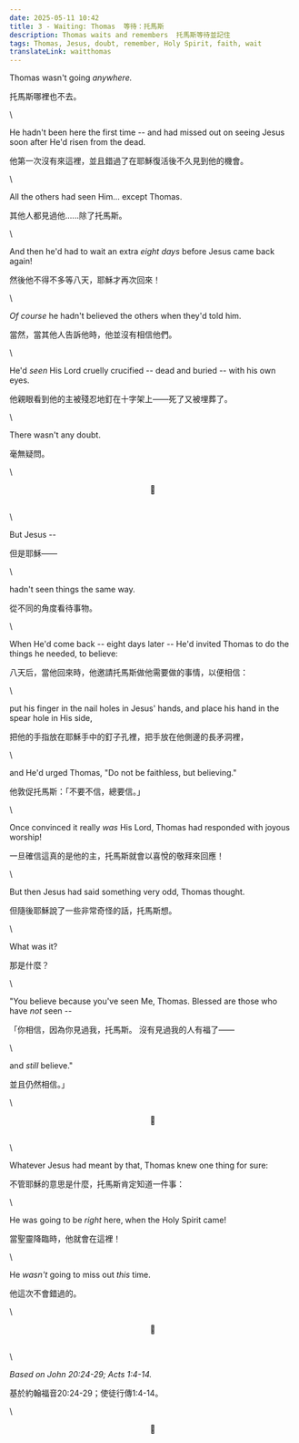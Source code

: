 ```yaml
---
date: 2025-05-11 10:42
title: 3 - Waiting: Thomas  等待：托馬斯
description: Thomas waits and remembers  托馬斯等待並記住
tags: Thomas, Jesus, doubt, remember, Holy Spirit, faith, wait
translateLink: waitthomas
---
```


Thomas wasn't going *anywhere.*

托馬斯哪裡也不去。

\

He hadn't been here the first time -- and had missed out on seeing Jesus soon after He'd risen from the dead.

他第一次沒有來這裡，並且錯過了在耶穌復活後不久見到他的機會。

\

All the others had seen Him... except Thomas.

其他人都見過他......除了托馬斯。

\

And then he'd had to wait an extra *eight days* before Jesus came back again!

然後他不得不多等八天，耶穌才再次回來！

\

*Of course* he hadn't believed the others when they'd told him.

當然，當其他人告訴他時，他並沒有相信他們。

\

He'd *seen* His Lord cruelly crucified -- dead and buried -- with his own eyes.

他親眼看到他的主被殘忍地釘在十字架上——死了又被埋葬了。

\

There wasn't any doubt.

毫無疑問。

\

<center>💠</center>

\
\

But Jesus --

但是耶穌——

\

hadn't seen things the same way.

從不同的角度看待事物。

\

When He'd come back -- eight days later -- He'd invited Thomas to do the things he needed, to believe:

八天后，當他回來時，他邀請托馬斯做他需要做的事情，以便相信：

\

put his finger in the nail holes in Jesus' hands, and place his hand in the spear hole in His side,

把他的手指放在耶穌手中的釘子孔裡，把手放在他側邊的長矛洞裡，

\

and He'd urged Thomas, "Do not be faithless, but believing."

他敦促托馬斯：「不要不信，總要信。」

\

Once convinced it really *was* His Lord, Thomas had responded with joyous worship!

一旦確信這真的是他的主，托馬斯就會以喜悅的敬拜來回應！

\

But then Jesus had said something very odd, Thomas thought. 

但隨後耶穌說了一些非常奇怪的話，托馬斯想。

\

What was it?

那是什麼？

\

"You believe because you've seen Me, Thomas. Blessed are those who have *not* seen --

「你相信，因為你見過我，托馬斯。 沒有見過我的人有福了——

\

and *still* believe."

並且仍然相信。」

\

<center>💠</center>

\
\

Whatever Jesus had meant by that, Thomas knew one thing for sure:

不管耶穌的意思是什麼，托馬斯肯定知道一件事：

\

He was going to be *right* here, when the Holy Spirit came!

當聖靈降臨時，他就會在這裡！

\

He *wasn't* going to miss out *this* time. 

他這次不會錯過的。

\

<center>💠</center>

\
\

*Based on John 20:24-29; Acts 1:4-14.* 

基於約翰福音20:24-29；使徒行傳1:4-14。

\

<center>💠</center>
